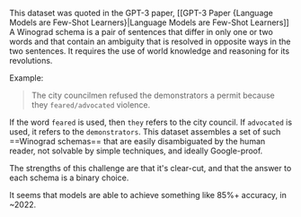 This dataset was quoted in the GPT-3 paper, [[GPT-3 Paper {Language Models are Few-Shot Learners}|Language Models are Few-Shot Learners]]
A Winograd schema is a pair of sentences that differ in only one or two words and that contain an ambiguity that is resolved in opposite ways in the two sentences. It requires the use of world knowledge and reasoning for its revolutions.

Example:
> The city councilmen refused the demonstrators a permit because they `feared/advocated` violence.

If the word `feared` is used, then `they` refers to the city council. If `advocated` is used, it refers to the `demonstrators`.
This dataset assembles a set of such ==Winograd schemas== that are easily disambiguated by the human reader, not solvable by simple techniques, and ideally Google-proof.

The strengths of this challenge are that it's clear-cut, and that the answer to each schema is a binary choice.

It seems that models are able to achieve something like 85%+ accuracy, in ~2022.


